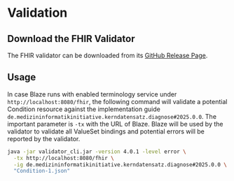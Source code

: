 # Validation

## Download the FHIR Validator

The FHIR validator can be downloaded from its [GitHub Release Page][1].

## Usage

In case Blaze runs with enabled terminology service under `http://localhost:8080/fhir`, the following command will validate a potential Condition resource against the implementation guide `de.medizininformatikinitiative.kerndatensatz.diagnose#2025.0.0`.  The important parameter is `-tx` with the URL of Blaze. Blaze will be used by the validator to validate all ValueSet bindings and potential errors will be reported by the validator.

```sh
java -jar validator_cli.jar -version 4.0.1 -level error \
  -tx http://localhost:8080/fhir \
  -ig de.medizininformatikinitiative.kerndatensatz.diagnose#2025.0.0 \
  "Condition-1.json"
```

[1]: <https://github.com/hapifhir/org.hl7.fhir.core/releases/latest>
